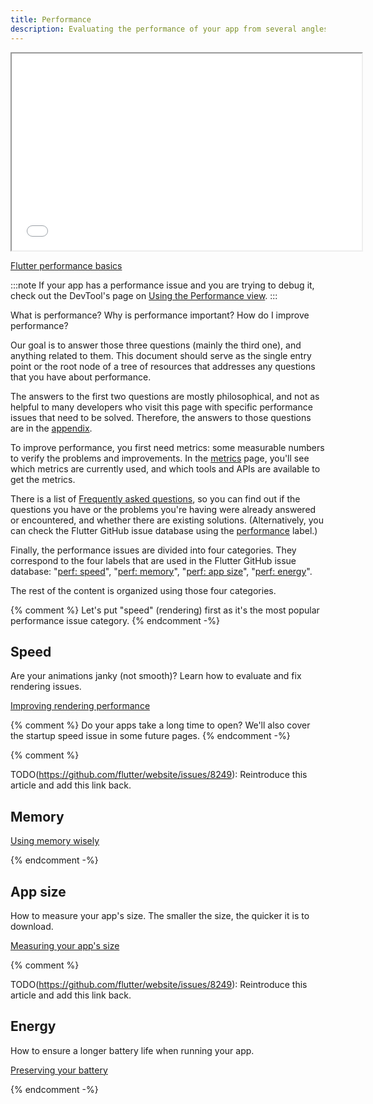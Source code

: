 ```yaml
---
title: Performance
description: Evaluating the performance of your app from several angles.
---
```


<iframe width="560" height="315" src="{{site.yt.embed}}/PKGguGUwSYE" title="Learn tips to boost Flutter's performance" {{site.yt.set}}></iframe>

[Flutter performance basics]({{site.yt.watch}}?v=PKGguGUwSYE)

:::note
If your app has a performance issue and you are
trying to debug it, check out the DevTool's page
on [Using the Performance view][].
:::

[Using the Performance view]: /tools/devtools/performance

What is performance? Why is performance important? How do I improve performance?

Our goal is to answer those three questions (mainly the third one), and
anything related to them. This document should serve as the single entry
point or the root node of a tree of resources that addresses any questions
that you have about performance.

The answers to the first two questions are mostly philosophical,
and not as helpful to many developers who visit this page with specific
performance issues that need to be solved.
Therefore, the answers to those
questions are in the [appendix](/perf/appendix).

To improve performance, you first need metrics: some measurable numbers to
verify the problems and improvements.
In the [metrics](/perf/metrics) page,
you'll see which metrics are currently used,
and which tools and APIs are available to get the metrics.

There is a list of [Frequently asked questions](/perf/faq),
so you can find out if the questions you have or the problems you're having
were already answered or encountered, and whether there are existing solutions.
(Alternatively, you can check the Flutter GitHub issue database using the
[performance][performance] label.)

Finally, the performance issues are divided into four categories. They
correspond to the four labels that are used in the Flutter GitHub issue
database: "[perf: speed][speed]", "[perf: memory][memory]",
"[perf: app size][size]", "[perf: energy][energy]".

The rest of the content is organized using those four categories.

{% comment %}
Let's put "speed" (rendering) first as it's the most popular performance issue
category.
{% endcomment -%}

## Speed

Are your animations janky (not smooth)? Learn how to
evaluate and fix rendering issues.

[Improving rendering performance](/perf/rendering-performance)

{% comment %}
Do your apps take a long time to open? We'll also cover the startup speed issue
in some future pages.
{% endcomment -%}

{% comment %}

TODO(<https://github.com/flutter/website/issues/8249>): Reintroduce this article and add this link back.

## Memory

[Using memory wisely](/perf/memory)

{% endcomment -%}

## App size

How to measure your app's size. The smaller the size,
the quicker it is to download.

[Measuring your app's size][]

{% comment %}

TODO(<https://github.com/flutter/website/issues/8249>): Reintroduce this article and add this link back.

## Energy

How to ensure a longer battery life when running your app.

[Preserving your battery](/perf/power)

{% endcomment -%}

[Measuring your app's size]: /perf/app-size

[speed]: {{site.repo.flutter}}/issues?q=is%3Aopen+label%3A%22perf%3A+speed%22+sort%3Aupdated-asc+
[energy]: {{site.repo.flutter}}/issues?q=is%3Aopen+label%3A%22perf%3A+energy%22+sort%3Aupdated-asc+
[memory]: {{site.repo.flutter}}/issues?q=is%3Aopen+label%3A%22perf%3A+memory%22+sort%3Aupdated-asc+
[size]: {{site.repo.flutter}}/issues?q=is%3Aopen+label%3A%22perf%3A+app+size%22+sort%3Aupdated-asc+
[performance]: {{site.repo.flutter}}/issues?q=+label%3A%22severe%3A+performance%22
